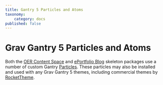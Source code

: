 ```yaml
---
title: Gantry 5 Particles and Atoms
taxonomy:
    category: docs
published: false
---
```


# Grav Gantry 5 Particles and Atoms

Both the [OER Content Space](https://github.com/hibbitts-design/grav-skeleton-oer-content-space) and [ePortfolio Blog](https://github.com/hibbitts-design/grav-skeleton-eportfolio-blog) skeleton packages use a number of custom Gantry [Particles](http://docs.gantry.org/gantry5/particles). These particles may also be installed and used with any Grav Gantry 5 themes, including commercial themes by [RocketTheme](rockettheme.com/grav/themes/).
